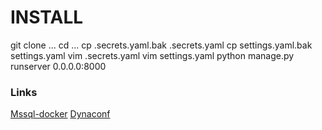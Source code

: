 # INSTALL
git clone ...
cd ...
cp .secrets.yaml.bak .secrets.yaml
cp settings.yaml.bak settings.yaml
vim .secrets.yaml
vim settings.yaml
python manage.py runserver 0.0.0.0:8000


### Links 
[Mssql-docker](https://hub.docker.com/_/microsoft-mssql-server)
[Dynaconf](https://www.dynaconf.com/#using-django)